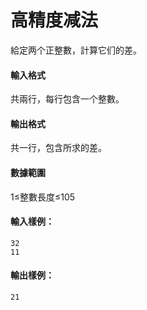 # 高精度减法

給定两个正整數，計算它们的差。

#### 輸入格式

共兩行，每行包含一个整數。

#### 輸出格式

共一行，包含所求的差。

#### 數據範圍

1≤整數長度≤105



#### 輸入樣例：

```
32
11
```

#### 輸出樣例：

```
21
```
